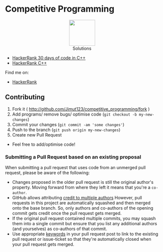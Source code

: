 
# Competitive Programming

<p align="center">
    <a href="https://www.hackerrank.com/jimutbahanpal">
        <img height=85 src="https://d3keuzeb2crhkn.cloudfront.net/hackerrank/assets/styleguide/logo_wordmark-f5c5eb61ab0a154c3ed9eda24d0b9e31.svg">
    </a>
    <br>Solutions
</p>


* [HackerRank 30 days of code in C++](/HackerRank/30DaysOfCode)
* [HackerRank C++](/HackerRank/C++)

Find me on:
* [HackerRank](https://www.hackerrank.com/jimutbahanpal)


## Contributing

1. Fork it ( http://github.com/Jimut123/competitive_programming/fork )
2. Add programs/ remove bugs/ optimise code (`git checkout -b my-new-changes`)
3. Commit your changes (`git commit -am 'some changes'`)
4. Push to the branch (`git push origin my-new-changes`)
5. Create new Pull Request

* Feel free to add/optimise code!

### Submitting a Pull Request based on an existing proposal

When submitting a pull request that uses code from an unmerged pull request, please be aware of the following:
  * Changes proposed in the older pull request is still the original author's property. Moving forward from where they left it
    means that you're a `co-author`.
  * GitHub allows attributing
    [credit to multiple authors](https://help.github.com/en/articles/creating-a-commit-with-multiple-authors)
    However, pull requests in this project are automatically squashed and then merged onto the base branch. So, only authors and
    co-authors of the opening commit gets credit once the pull request gets merged.
  * If the original pull request contained multiple commits, you may squash them into a single commit but ensure that you list
    any additional authors (and yourselves) as co-authors of that commit.
  * Use appropriate [keywords](https://help.github.com/en/articles/closing-issues-using-keywords) in your pull request post to
    link to the existing pull request or issue-ticket so that they're automatically closed when your pull request gets merged.
    
    
    

